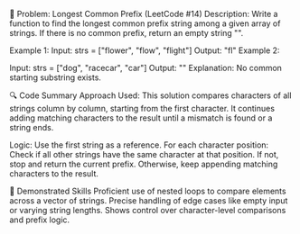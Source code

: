 🧩 Problem: Longest Common Prefix (LeetCode #14)
Description:
Write a function to find the longest common prefix string among a given array of strings. If there is no common prefix, return an empty string "".

Example 1:
Input:  strs = ["flower", "flow", "flight"]
Output: "fl"
Example 2:

Input:  strs = ["dog", "racecar", "car"]
Output: ""
Explanation: No common starting substring exists.

🔍 Code Summary
Approach Used:
This solution compares characters of all strings column by column, starting from the first character. It continues adding matching characters to the result until a mismatch is found or a string ends.

Logic:
Use the first string as a reference.
For each character position:
Check if all other strings have the same character at that position.
If not, stop and return the current prefix.
Otherwise, keep appending matching characters to the result.

🧠 Demonstrated Skills
Proficient use of nested loops to compare elements across a vector of strings.
Precise handling of edge cases like empty input or varying string lengths.
Shows control over character-level comparisons and prefix logic.

